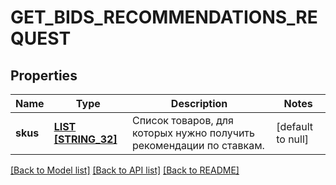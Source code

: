 # GET_BIDS_RECOMMENDATIONS_REQUEST

## Properties
Name | Type | Description | Notes
------------ | ------------- | ------------- | -------------
**skus** | [**LIST [STRING_32]**](STRING_32.md) | Список товаров, для которых нужно получить рекомендации по ставкам.  | [default to null]

[[Back to Model list]](../README.md#documentation-for-models) [[Back to API list]](../README.md#documentation-for-api-endpoints) [[Back to README]](../README.md)


